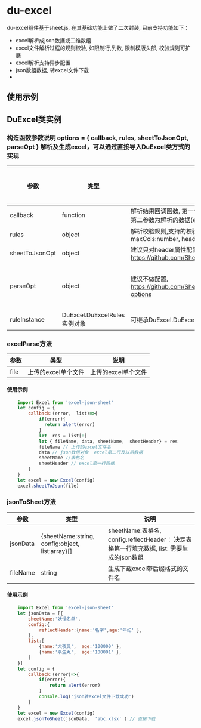 <!--
 * @Author: fog
 * @Description: excel解析组件
 -->
# du-excel
du-excel组件基于sheet.js, 在其基础功能上做了二次封装, 目前支持功能如下：
- excel解析成json数据或二维数组
- excel文件解析过程的规则校验, 如限制行,列数, 限制模版头部, 校验规则可扩展
- excel解析支持异步配置
- json数组数据, 转excel文件下载
- 

## 使用示例

## DuExcel类实例

### 构造函数参数说明  options = { callback,  rules,  sheetToJsonOpt,  parseOpt } 解析及生成excel，可以通过直接导入DuExcel类方式的实现
| 参数          | 类型                | 说明 |是否必传|默认值|
| -------------- | ------------------ | --- |--|--|
| callback     | function  | 解析结果回调函数, 第一个参数为error(失败时有值),  第二参数为解析的数据(error不存在时有值)|是|无|
| rules        | object  |解析校验规则,支持的校验 maxRows:number, maxCols:number,  headerEqualkeys:Array |否|{} |
| sheetToJsonOpt | object  |  建议只对header属性配置,  https://github.com/SheetJS/sheetjs#sheet_to_json  |
| parseOpt     | object  |  建议不做配置, https://github.com/SheetJS/sheetjs#parsing-options |否 | { sheetRows: 0,  type: 'binary', raw: true,  onlyOneSheet: true } |
|ruleInstance | DuExcel.DuExcelRules实例对象 | 可继承DuExcel.DuExcelRules，自定义改写校验规则|否|只实例默认规则|

### excelParse方法
| 参数          | 类型                | 说明 |
| -------------- | ------------------ | --- |
| file     | 上传的excel单个文件|  上传的excel单个文件|
#### 使用示例
```javascript
    import Excel from 'excel-json-sheet'
    let config = {
        callback:(error,  list)=>{
            if(error){
              return alert(error)
            }
            let  res = list[0]
            let { fileName, data, sheetName,  sheetHeader} = res
            fileName // 上传的excel文件名
            data // json数组对象  excel第二行及以后数据
            sheetName //表格名
            sheetHeader // excel第一行数据
        }
    }
    let excel = new Excel(config)
    excel.sheetToJson(file)
```

### jsonToSheet方法
| 参数          | 类型                | 说明 |
| -------------- | ------------------ | --- |
| jsonData     | {sheetName:string,  config:object,  list:array}[] | sheetName:表格名, config.reflectHeader： 决定表格第一行填充数据,  list: 需要生成的json数组|
|fileName| string| 生成下载excel带后缀格式的文件名|

#### 使用示例
```javascript
    import Excel from 'excel-json-sheet'
    let jsonData = [{
        sheetName:'妖怪名单', 
        config:{
            reflectHeader:{name:'名字',age:'年纪' }, 
        }, 
        list:[
            {name:'犬夜叉',  age:'100000' }, 
            {name:'杀生丸',  age:'100001' }, 
        ]
    }]
    let config = {
        callback:(error)=>{
            if(error){
                return alert(error)
            }
            console.log('json转excel文件下载成功')
        }
    } 
    let excel = new Excel(config) 
    excel.jsonToSheet(jsonData,  'abc.xlsx' ) // 直接下载
    
```